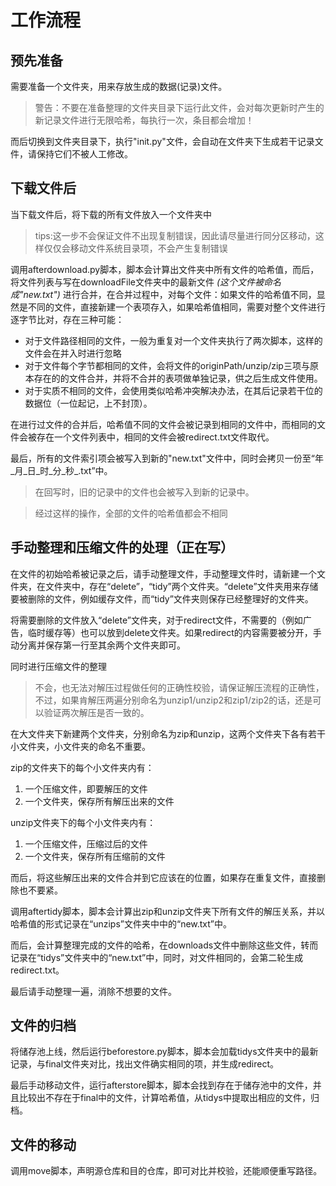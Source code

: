 # 工作流程

## 预先准备
需要准备一个文件夹，用来存放生成的数据(记录)文件。

> 警告：不要在准备整理的文件夹目录下运行此文件，会对每次更新时产生的新记录文件进行无限哈希，每执行一次，条目都会增加！

而后切换到文件夹目录下，执行"init.py"文件，会自动在文件夹下生成若干记录文件，请保持它们不被人工修改。

## 下载文件后
当下载文件后，将下载的所有文件放入一个文件夹中

> tips:这一步不会保证文件不出现复制错误，因此请尽量进行同分区移动，这样仅仅会移动文件系统目录项，不会产生复制错误

调用afterdownload.py脚本，脚本会计算出文件夹中所有文件的哈希值，而后，将文件列表与写在downloadFile文件夹中的最新文件 *(这个文件被命名成"new.txt")* 进行合并，在合并过程中，对每个文件：如果文件的哈希值不同，显然是不同的文件，直接新建一个表项存入，如果哈希值相同，需要对整个文件进行逐字节比对，存在三种可能： 

* 对于文件路径相同的文件，一般为重复对一个文件夹执行了两次脚本，这样的文件会在并入时进行忽略
* 对于文件每个字节都相同的文件，会将文件的originPath/unzip/zip三项与原本存在的的文件合并，并将不合并的表项做单独记录，供之后生成文件使用。
* 对于实质不相同的文件，会使用类似哈希冲突解决办法，在其后记录若干位的数据位（一位起记，上不封顶）。

在进行过文件的合并后，哈希值不同的文件会被记录到相同的文件中，而相同的文件会被存在一个文件列表中，相同的文件会被redirect.txt文件取代。

最后，所有的文件索引项会被写入到新的"new.txt"文件中，同时会拷贝一份至“年_月_日_时_分_秒_.txt”中。

> 在回写时，旧的记录中的文件也会被写入到新的记录中。

> 经过这样的操作，全部的文件的哈希值都会不相同

## 手动整理和压缩文件的处理（正在写）

在文件的初始哈希被记录之后，请手动整理文件，手动整理文件时，请新建一个文件夹，在文件夹中，存在“delete”，“tidy”两个文件夹。“delete”文件夹用来存储要被删除的文件，例如缓存文件，而“tidy”文件夹则保存已经整理好的文件夹。

将需要删除的文件放入“delete”文件夹，对于redirect文件，不需要的（例如广告，临时缓存等）也可以放到delete文件夹。如果redirect的内容需要被分开，手动分离并保存第一行至其余两个文件夹即可。

同时进行压缩文件的整理

> 不会，也无法对解压过程做任何的正确性校验，请保证解压流程的正确性，不过，如果肯解压两遍分别命名为unzip1/unzip2和zip1/zip2的话，还是可以验证两次解压是否一致的。

在大文件夹下新建两个文件夹，分别命名为zip和unzip，这两个文件夹下各有若干小文件夹，小文件夹的命名不重要。

zip的文件夹下的每个小文件夹内有：

1. 一个压缩文件，即要解压的文件
2. 一个文件夹，保存所有解压出来的文件

unzip文件夹下的每个小文件夹内有：

1. 一个压缩文件，压缩过后的文件
2. 一个文件夹，保存所有压缩前的文件

而后，将这些解压出来的文件合并到它应该在的位置，如果存在重复文件，直接删除也不要紧。

调用aftertidy脚本，脚本会计算出zip和unzip文件夹下所有文件的解压关系，并以哈希值的形式记录在“unzips”文件夹中中的“new.txt”中。

而后，会计算整理完成的文件的哈希，在downloads文件中删除这些文件，转而记录在“tidys”文件夹中的“new.txt”中，同时，对文件相同的，会第二轮生成redirect.txt。

最后请手动整理一遍，消除不想要的文件。


## 文件的归档

将储存池上线，然后运行beforestore.py脚本，脚本会加载tidys文件夹中的最新记录，与final文件夹对比，找出文件确实相同的项，并生成redirect。

最后手动移动文件，运行afterstore脚本，脚本会找到存在于储存池中的文件，并且比较出不存在于final中的文件，计算哈希值，从tidys中提取出相应的文件，归档。

## 文件的移动

调用move脚本，声明源仓库和目的仓库，即可对比并校验，还能顺便重写路径。



